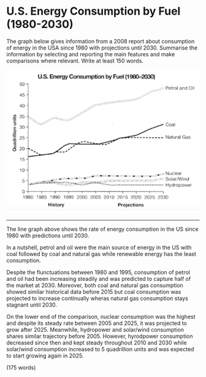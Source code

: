 # U.S. Energy Consumption by Fuel (1980-2030)
The graph below gives information from a 2008 report about consumption of energy in the USA since 1980 with projections until 2030. Summarise the information by selecting and reporting the main features and make comparisons where relevant. Write at least 150 words.

![Line Graph of U.S. Energy Consumption by Fuel (1980-2030)](U.S._Energy_Consumption_by_Fuel.png)

---

The line graph above shows the rate of energy consumption in the US since 1980 with predictions until 2030. 

In a nutshell, petrol and oil were the main source of energy in the US with coal followed by coal and natural gas while renewable energy has the least consumption.

Despite the flunctuations between 1980 and 1995, consumption of petrol and oil had been increasing steadily and was predicted to capture half of the market at 2030. Moreover, both coal and natural gas consumption showed similar historical data before 2015 but coal consumption was projected to increase continually wheras natural gas consumption stays stagnant until 2030.

On the lower end of the comparison, nuclear consumption was the highest and despite its steady rate between 2005 and 2025, it was projected to grow after 2025. Meanwhile, hydropower and solar/wind consumption shares similar trajectory before 2005. However, hyrodpower consumption decreased since then and kept steady throughout 2010 and 2030 while solar/wind consumption increased to 5 quadrillion units and was expected to start growing again in 2025.

(175 words)